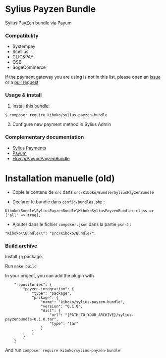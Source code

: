 Sylius Payzen Bundle
===========

Sylius PayZen bundle via Payum

### Compatibility

- Systempay
- Scellius
- CLIC&PAY
- OSB
- SogeCommerce

If the payment gateway you are using is not in this list, please open an [issue](https://github.com/kiboko-labs/payzen-bundle/issues) or a [pull request](https://github.com/kiboko-labs/payzen-bundle/pulls)

### Usage & install

1. Install this bundle:

```bash
$ composer require kiboko/sylius-payzen-bundle
```

2. Configure new payment method in Sylius Admin

### Complementary documentation

- [Sylius Payments](http://docs.sylius.org/en/latest/book/orders/payments.html)
- [Payum](https://github.com/Payum/Payum/blob/master/docs/index.md)
- [Ekyna/PayumPayzenBundle](https://github.com/ekyna/PayumPayzenBundle)


# Installation manuelle (old)

* Copie le contenu de `src` dans `src/Kiboko/Bundle/SyliusPayzenBundle`

* Déclarer le bundle dans `config/bundles.php` :

```
Kiboko\Bundle\SyliusPayzenBundle\KibokoSyliusPayzenBundle::class => ['all' => true],
```

 
* Ajouter dans le fichier `composer.json` dans la partie `psr-4` :
```
"Kiboko\\Bundle\\": "src/Kiboko/Bundle/",
```

### Build archive

Install `jq` package.

Run `make build`

In your project, you can add the plugin with 

```
    "repositories": {
        "payzen-integration": {
            "type": "package",
            "package": {
                "name": "kiboko/sylius-payzen-bundle",
                "version": "0.1.0",
                "dist": {
                    "url": "{PATH_TO_YOUR_ARCHIVE}/sylius-payzenbundle-0.1.0.tar",
                    "type": "tar"
                }
            }
        }
    }
```

And run `composer require kiboko/sylius-payzen-bundle`
